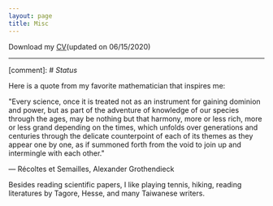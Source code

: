 ```yaml
---
layout: page
title: Misc
---
```


Download my [CV](https://mingzhang-yin.github.io/assets/pdfs/CV_Mingzhang%20Yin.pdf)(updated on 06/15/2020)

___

[comment]: # *Status*

Here is a quote from my favorite mathematician that inspires me:

"Every science, once it is treated not as an instrument for gaining dominion and power, but as part of the adventure of knowledge of our species through the ages, may be nothing but that harmony, more or less rich, more or less grand depending on the times, which unfolds over generations and centuries through the delicate counterpoint of each of its themes as they appear one by one, as if summoned forth from the void to join up and intermingle with each other."

— Récoltes et Semailles, Alexander Grothendieck

Besides reading scientific papers, I like playing tennis, hiking, reading literatures by Tagore, Hesse, and many Taiwanese writers. 

